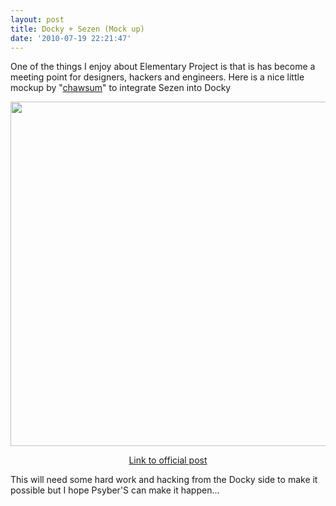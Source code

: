 ```yaml
---
layout: post
title: Docky + Sezen (Mock up)
date: '2010-07-19 22:21:47'
---
```


One of the things I enjoy about Elementary Project is that is has become a meeting point for designers, hackers and engineers. Here is a nice little mockup by "<a href="http://chawsum.deviantart.com/">chawsum</a>" to integrate Sezen into Docky
<p style="text-align: center;"><a href="http://fc05.deviantart.net/fs70/f/2010/200/7/8/Docky__Integrated_sezen_search_by_chawsum.png"><img class="alignnone" title="Docky + Sezen" src="http://fc05.deviantart.net/fs70/f/2010/200/7/8/Docky__Integrated_sezen_search_by_chawsum.png" alt="" width="597" height="551" /></a></p>
<p style="text-align: center;"><a href="http://chawsum.deviantart.com/art/Docky-Integrated-sezen-search-171930393">Link to official post </a></p>
This will need some hard work and hacking from the Docky  side to make it possible but I hope Psyber'S can make it happen...